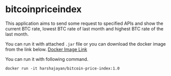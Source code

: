 # bitcoinpriceindex

This application aims to send some request to specified APIs and show the
current BTC rate, lowest BTC rate of last month and highest BTC rate of the last
month.

You can run it with attached  ``.jar`` file or you can download the docker
image from the link below.
[Docker Image Link](https://hub.docker.com/repository/docker/harshajayan/bitcoin-price-index/tags?page=1&ordering=last_updated)

You can run it with following command.

`` docker run -it harshajayan/bitcoin-price-index:1.0 ``
